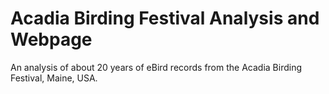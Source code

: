 # Acadia Birding Festival Analysis and Webpage

An analysis of about 20 years of eBird records from the Acadia Birding Festival, Maine, USA.
